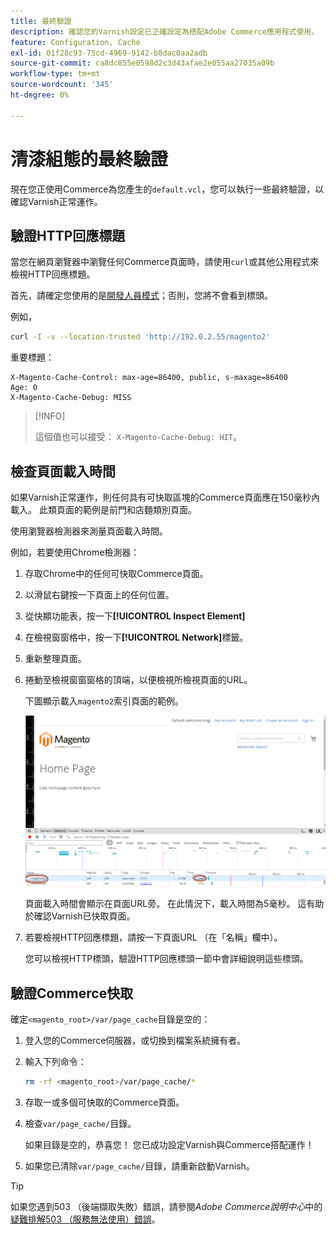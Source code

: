 ```yaml
---
title: 最終驗證
description: 確認您的Varnish設定已正確設定為搭配Adobe Commerce應用程式使用。
feature: Configuration, Cache
exl-id: 01f28c93-75cd-4969-9142-b8dac0aa2adb
source-git-commit: ca8dc855e0598d2c3d43afae2e055aa27035a09b
workflow-type: tm+mt
source-wordcount: '345'
ht-degree: 0%

---
```


# 清漆組態的最終驗證

現在您正使用Commerce為您產生的`default.vcl`，您可以執行一些最終驗證，以確認Varnish正常運作。

## 驗證HTTP回應標題

當您在網頁瀏覽器中瀏覽任何Commerce頁面時，請使用`curl`或其他公用程式來檢視HTTP回應標題。

首先，請確定您使用的是[開發人員模式](../cli/set-mode.md#change-to-developer-mode)；否則，您將不會看到標頭。

例如，

```bash
curl -I -v --location-trusted 'http://192.0.2.55/magento2'
```

重要標題：

```
X-Magento-Cache-Control: max-age=86400, public, s-maxage=86400
Age: 0
X-Magento-Cache-Debug: MISS
```

>[!INFO]
>
>這個值也可以接受： `X-Magento-Cache-Debug: HIT`。

## 檢查頁面載入時間

如果Varnish正常運作，則任何具有可快取區塊的Commerce頁面應在150毫秒內載入。 此類頁面的範例是前門和店麵類別頁面。

使用瀏覽器檢測器來測量頁面載入時間。

例如，若要使用Chrome檢測器：

1. 存取Chrome中的任何可快取Commerce頁面。
1. 以滑鼠右鍵按一下頁面上的任何位置。
1. 從快顯功能表，按一下&#x200B;**[!UICONTROL Inspect Element]**
1. 在檢視窗窗格中，按一下&#x200B;**[!UICONTROL Network]**&#x200B;標籤。
1. 重新整理頁面。
1. 捲動至檢視窗窗窗格的頂端，以便檢視所檢視頁面的URL。

   下圖顯示載入`magento2`索引頁面的範例。

   ![按一下您正在檢視的頁面](../../assets/configuration/varnish-inspector.png)

   頁面載入時間會顯示在頁面URL旁。 在此情況下，載入時間為5毫秒。 這有助於確認Varnish已快取頁面。

1. 若要檢視HTTP回應標題，請按一下頁面URL （在「名稱」欄中）。

   您可以檢視HTTP標頭，驗證HTTP回應標頭一節中會詳細說明這些標頭。

## 驗證Commerce快取

確定`<magento_root>/var/page_cache`目錄是空的：

1. 登入您的Commerce伺服器，或切換到檔案系統擁有者。
1. 輸入下列命令：

   ```bash
   rm -rf <magento_root>/var/page_cache/*
   ```

1. 存取一或多個可快取的Commerce頁面。
1. 檢查`var/page_cache/`目錄。

   如果目錄是空的，恭喜您！ 您已成功設定Varnish與Commerce搭配運作！

1. 如果您已清除`var/page_cache/`目錄，請重新啟動Varnish。

>[!TIP]
>
>如果您遇到503 （後端擷取失敗）錯誤，請參閱&#x200B;_Adobe Commerce說明中心_&#x200B;中的[疑難排解503 （服務無法使用）錯誤](https://experienceleague.adobe.com/docs/commerce-knowledge-base/kb/troubleshooting/miscellaneous/troubleshooting-503-errors.html?lang=zh-Hant)。
